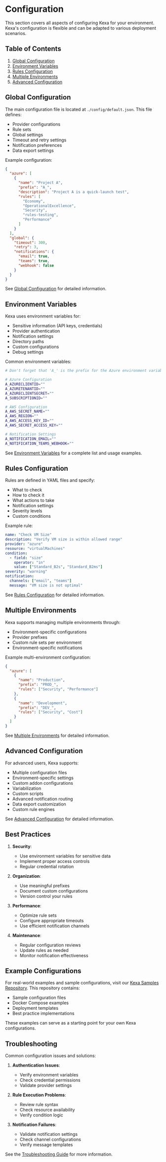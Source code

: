 # Configuration

This section covers all aspects of configuring Kexa for your environment. Kexa's configuration is flexible and can be adapted to various deployment scenarios.

## Table of Contents

1. [Global Configuration](./global-configuration.md)
2. [Environment Variables](./environment-variables.md)
3. [Rules Configuration](./rules-configuration.md)
4. [Multiple Environments](./multiple-environments.md)
5. [Advanced Configuration](./advanced-configuration.md)

## Global Configuration

The main configuration file is located at `./config/default.json`. This file defines:

- Provider configurations
- Rule sets
- Global settings
- Timeout and retry settings
- Notification preferences
- Data export settings

Example configuration:

```json
{
  "azure": [
    {
      "name": "Project A",
      "prefix": "A_",
      "description": "Project A is a quick-launch test",
      "rules": [
        "Economy",
        "OperationalExcellence",
        "Security",
        "rules-testing",
        "Performance"
      ]
    }
  ],
  "global": {
    "timeout": 300,
    "retry": 3,
    "notifications": {
      "email": true,
      "teams": true,
      "webhook": false
    }
  }
}
```

See [Global Configuration](./global-configuration.md) for detailed information.

## Environment Variables

Kexa uses environment variables for:

- Sensitive information (API keys, credentials)
- Provider authentication
- Notification settings
- Directory paths
- Custom configurations
- Debug settings

Common environment variables:

```bash
# Don't forget that 'A_' is the prefix for the Azure environment variables.

# Azure Configuration
A_AZURECLIENTID=""
A_AZURETENANTID=""
A_AZURECLIENTSECRET=""
A_SUBSCRIPTIONID=""

# AWS Configuration
A_AWS_SECRET_NAME=""
A_AWS_REGION=""
A_AWS_ACCESS_KEY_ID=""
A_AWS_SECRET_ACCESS_KEY=""

# Notification Settings
A_NOTIFICATION_EMAIL=""
A_NOTIFICATION_TEAMS_WEBHOOK=""
```

See [Environment Variables](./environment-variables.md) for a complete list and usage examples.

## Rules Configuration

Rules are defined in YAML files and specify:

- What to check
- How to check it
- What actions to take
- Notification settings
- Severity levels
- Custom conditions

Example rule:

```yaml
name: "Check VM Size"
description: "Verify VM size is within allowed range"
provider: "azure"
resource: "virtualMachines"
condition:
  - field: "size"
    operator: "in"
    value: ["Standard_B2s", "Standard_B2ms"]
severity: "warning"
notification:
  channels: ["email", "teams"]
  message: "VM size is not optimal"
```

See [Rules Configuration](./rules-configuration.md) for detailed information.

## Multiple Environments

Kexa supports managing multiple environments through:

- Environment-specific configurations
- Provider prefixes
- Custom rule sets per environment
- Environment-specific notifications

Example multi-environment configuration:

```json
{
  "azure": [
    {
      "name": "Production",
      "prefix": "PROD_",
      "rules": ["Security", "Performance"]
    },
    {
      "name": "Development",
      "prefix": "DEV_",
      "rules": ["Security", "Cost"]
    }
  ]
}
```

See [Multiple Environments](./multiple-environments.md) for detailed information.

## Advanced Configuration

For advanced users, Kexa supports:

- Multiple configuration files
- Environment-specific settings
- Custom addon configurations
- Variabilization
- Custom scripts
- Advanced notification routing
- Data export customization
- Custom rule engines

See [Advanced Configuration](./advanced-configuration.md) for detailed information.

## Best Practices

1. **Security**:
   - Use environment variables for sensitive data
   - Implement proper access controls
   - Regular credential rotation

2. **Organization**:
   - Use meaningful prefixes
   - Document custom configurations
   - Version control your rules

3. **Performance**:
   - Optimize rule sets
   - Configure appropriate timeouts
   - Use efficient notification channels

4. **Maintenance**:
   - Regular configuration reviews
   - Update rules as needed
   - Monitor notification effectiveness

## Example Configurations

For real-world examples and sample configurations, visit our [Kexa Samples Repository](https://github.com/kexa-io/kexa-samples). This repository contains:

- Sample configuration files
- Docker Compose examples
- Deployment templates
- Best practice implementations

These examples can serve as a starting point for your own Kexa configurations.

## Troubleshooting

Common configuration issues and solutions:

1. **Authentication Issues**:
   - Verify environment variables
   - Check credential permissions
   - Validate provider settings

2. **Rule Execution Problems**:
   - Review rule syntax
   - Check resource availability
   - Verify condition logic

3. **Notification Failures**:
   - Validate notification settings
   - Check channel configurations
   - Verify message templates

See the [Troubleshooting Guide](../troubleshooting.md) for more information.

